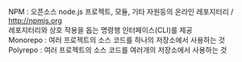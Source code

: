NPM : 오픈소스 node.js 프로젝트, 모듈, 기타 자원등의 온라인 레포지터리 / http://npmjs.org
<br> 레포지터리와 상호 작용을 돕는 명령행 인터페이스(CLI)를 제공
<br>
Monorepo : 여러 프로젝트의 소스 코드를 하나의 저장소에서 사용하는 것
<br>
Polyrepo : 여러 프로젝트의 소스 코드를 여러개의 저장소에서 사용하는 것
